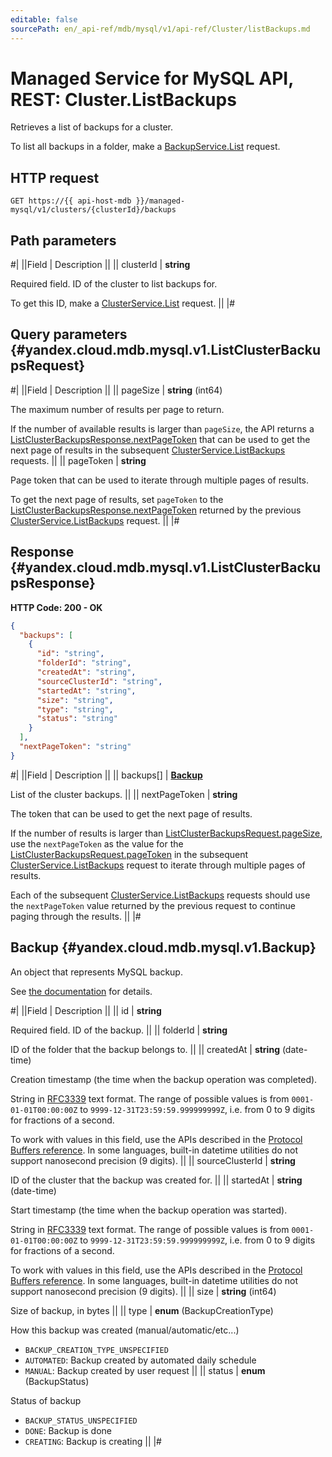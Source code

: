 ```yaml
---
editable: false
sourcePath: en/_api-ref/mdb/mysql/v1/api-ref/Cluster/listBackups.md
---
```


# Managed Service for MySQL API, REST: Cluster.ListBackups

Retrieves a list of backups for a cluster.

To list all backups in a folder, make a [BackupService.List](/docs/managed-mysql/api-ref/Backup/list#List) request.

## HTTP request

```
GET https://{{ api-host-mdb }}/managed-mysql/v1/clusters/{clusterId}/backups
```

## Path parameters

#|
||Field | Description ||
|| clusterId | **string**

Required field. ID of the cluster to list backups for.

To get this ID, make a [ClusterService.List](/docs/managed-mysql/api-ref/Cluster/list#List) request. ||
|#

## Query parameters {#yandex.cloud.mdb.mysql.v1.ListClusterBackupsRequest}

#|
||Field | Description ||
|| pageSize | **string** (int64)

The maximum number of results per page to return.

If the number of available results is larger than `pageSize`, the API returns a [ListClusterBackupsResponse.nextPageToken](#yandex.cloud.mdb.mysql.v1.ListClusterBackupsResponse) that can be used to get the next page of results in the subsequent [ClusterService.ListBackups](#ListBackups) requests. ||
|| pageToken | **string**

Page token that can be used to iterate through multiple pages of results.

To get the next page of results, set `pageToken` to the [ListClusterBackupsResponse.nextPageToken](#yandex.cloud.mdb.mysql.v1.ListClusterBackupsResponse) returned by the previous [ClusterService.ListBackups](#ListBackups) request. ||
|#

## Response {#yandex.cloud.mdb.mysql.v1.ListClusterBackupsResponse}

**HTTP Code: 200 - OK**

```json
{
  "backups": [
    {
      "id": "string",
      "folderId": "string",
      "createdAt": "string",
      "sourceClusterId": "string",
      "startedAt": "string",
      "size": "string",
      "type": "string",
      "status": "string"
    }
  ],
  "nextPageToken": "string"
}
```

#|
||Field | Description ||
|| backups[] | **[Backup](#yandex.cloud.mdb.mysql.v1.Backup)**

List of the cluster backups. ||
|| nextPageToken | **string**

The token that can be used to get the next page of results.

If the number of results is larger than [ListClusterBackupsRequest.pageSize](#yandex.cloud.mdb.mysql.v1.ListClusterBackupsRequest), use the `nextPageToken` as the value for the [ListClusterBackupsRequest.pageToken](#yandex.cloud.mdb.mysql.v1.ListClusterBackupsRequest) in the subsequent [ClusterService.ListBackups](#ListBackups) request to iterate through multiple pages of results.

Each of the subsequent [ClusterService.ListBackups](#ListBackups) requests should use the `nextPageToken` value returned by the previous request to continue paging through the results. ||
|#

## Backup {#yandex.cloud.mdb.mysql.v1.Backup}

An object that represents MySQL backup.

See [the documentation](/docs/managed-mysql/concepts/backup) for details.

#|
||Field | Description ||
|| id | **string**

Required field. ID of the backup. ||
|| folderId | **string**

ID of the folder that the backup belongs to. ||
|| createdAt | **string** (date-time)

Creation timestamp (the time when the backup operation was completed).

String in [RFC3339](https://www.ietf.org/rfc/rfc3339.txt) text format. The range of possible values is from
`0001-01-01T00:00:00Z` to `9999-12-31T23:59:59.999999999Z`, i.e. from 0 to 9 digits for fractions of a second.

To work with values in this field, use the APIs described in the
[Protocol Buffers reference](https://developers.google.com/protocol-buffers/docs/reference/overview).
In some languages, built-in datetime utilities do not support nanosecond precision (9 digits). ||
|| sourceClusterId | **string**

ID of the cluster that the backup was created for. ||
|| startedAt | **string** (date-time)

Start timestamp (the time when the backup operation was started).

String in [RFC3339](https://www.ietf.org/rfc/rfc3339.txt) text format. The range of possible values is from
`0001-01-01T00:00:00Z` to `9999-12-31T23:59:59.999999999Z`, i.e. from 0 to 9 digits for fractions of a second.

To work with values in this field, use the APIs described in the
[Protocol Buffers reference](https://developers.google.com/protocol-buffers/docs/reference/overview).
In some languages, built-in datetime utilities do not support nanosecond precision (9 digits). ||
|| size | **string** (int64)

Size of backup, in bytes ||
|| type | **enum** (BackupCreationType)

How this backup was created (manual/automatic/etc...)

- `BACKUP_CREATION_TYPE_UNSPECIFIED`
- `AUTOMATED`: Backup created by automated daily schedule
- `MANUAL`: Backup created by user request ||
|| status | **enum** (BackupStatus)

Status of backup

- `BACKUP_STATUS_UNSPECIFIED`
- `DONE`: Backup is done
- `CREATING`: Backup is creating ||
|#